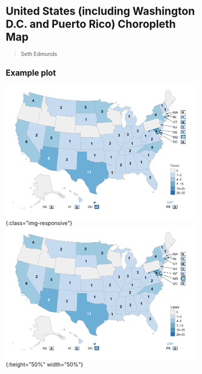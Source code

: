 # United States (including Washington D.C. and Puerto Rico) Choropleth Map  
> Seth Edmunds 

## Example plot 

![](Rplot.png){:class="img-responsive"}
![](Rplot.png){:height="50%" width="50%"}
